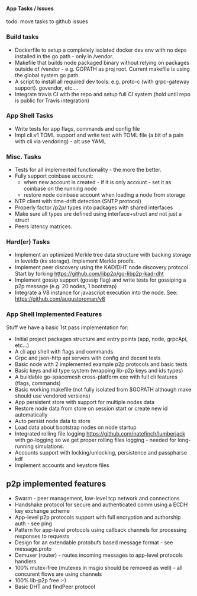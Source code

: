 #### App Tasks / Issues

todo: move tasks to github issues

### Build tasks
- Dockerfile to setup a completely isolated docker dev env with no deps installed in the go path - only in /vendor.
- Makefile that builds node packaged binary without relying on packages outside of /vendor - e.g. GOPATH as proj root.
Current makefile is using the global system go path.
- A script to install all required dev tools: e.g. proto-c (with grpc-gateway support). govendor, etc....
- Integrate travis CI with the repo and setup full CI system (hold until repo is public for Travis integration)

### App Shell Tasks
- Write tests for app flags, commands and config file
- Impl cli.v1 TOML support and write test with TOML file (a bit of a pain with cli via vendoring) - alt use YAML

### Misc. Tasks
- Tests for all implemented functionality - the more the better.
- Fully support coinbase account:
    - when new account is created - if it is only account - set it as coinbase on the running node
    - restore node coinbase account when loading a node from storage
- NTP client with time-drift detection (SNTP protocol)
- Properly 
factor /p2p/ types into packages with shared interfaces
- Make sure all types are defined using interface+struct and not just a struct
- Peers latency matrices. 

### Hard(er) Tasks
- Implement an optimized Merkle tree data structure with backing storage in leveldb (kv storage). Implement Merkle proofs.
- Implement peer discovery using the KAD/DHT node discovery protocol.
Start by forking https://github.com/libp2p/go-libp2p-kad-dht 
- Implement gossip support (gossip flag) and write tests for gossiping a p2p message (e.g. 20 nodes, 1 bootstrap)
- Integrate a V8 instance for javascript execution into the node. See: https://github.com/augustoroman/v8 

### App Shell Implemented Features
Stuff we have a basic 1st pass implementation for:
- Initial project packages structure and entry points (app, node, grpcApi, etc...)
- A cli app shell with flags and commands
- Grpc and json-http api servers with config and decent tests
- Basic node with 2 implemented example p2p protocols and basic tests
- Basic keys and id type system (wrapping lib-p2p keys and ids types)
- A buildable go-spacemesh cross-platform exe with full cli features (flags, commands)
- Basic working makefile (not fully isolated from $GOPATH although make should use vendored versions)
- App persistent store with support for multiple nodes data
- Restore node data from store on session start or create new id automatically
- Auto persist node data to store
- Load data about bootstrap nodes on node startup
- Integrated rolling file logging https://github.com/natefinch/lumberjack with go-logging so we get proper rolling files logging - needed for long-running simulations.
- Accounts support with locking/unlocking, persistence and passpharse kdf
- Implement accounts and keystore files

## p2p implemented features
- Swarm - peer management, low-level tcp network and connections
- Handshake protocol for secure and authenticated comm using a ECDH key exchange scheme
- App-level p2p protocols support with full encryption and authorship auth - see ping
- Pattern for app-level protocols using callback channels for processing responses to requests
- Design for an extendable protobufs based message format - see message.proto
- Demuxer (router) - routes incoming messages to app-level protocols handlers
- 100% mutex-free (mutexes in msgio should be removed as well) - all concurent flows are using channels
- 100% lib-p2p free :-)
- Basic DHT and findPeer protocol
